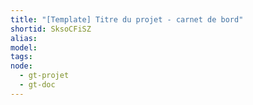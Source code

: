 ```yaml
---
title: "[Template] Titre du projet - carnet de bord"
shortid: SksoCFiSZ
alias:
model:
tags:
node: 
  - gt-projet
  - gt-doc
---
```

